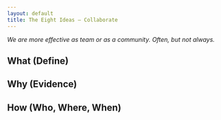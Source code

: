 ```yaml
---
layout: default
title: The Eight Ideas – Collaborate
---
```


_We are more effective as team or as a community. Often, but not always._

What (Define)
-------------

Why (Evidence)
--------------

How (Who, Where, When)
---------------
